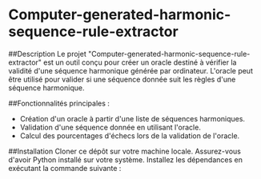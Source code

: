 # Computer-generated-harmonic-sequence-rule-extractor

##Description
Le projet "Computer-generated-harmonic-sequence-rule-extractor" est un outil conçu pour créer un oracle destiné à vérifier la validité d'une séquence harmonique générée par ordinateur. L'oracle peut être utilisé pour valider si une séquence donnée suit les règles d'une séquence harmonique.

##Fonctionnalités principales :
* Création d'un oracle à partir d'une liste de séquences harmoniques.
* Validation d'une séquence donnée en utilisant l'oracle.
* Calcul des pourcentages d'échecs lors de la validation de l'oracle.

##Installation
Cloner ce dépôt sur votre machine locale.
Assurez-vous d'avoir Python installé sur votre système.
Installez les dépendances en exécutant la commande suivante :
